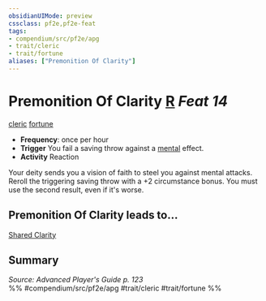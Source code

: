 ```yaml
---
obsidianUIMode: preview
cssclass: pf2e,pf2e-feat
tags:
- compendium/src/pf2e/apg
- trait/cleric
- trait/fortune
aliases: ["Premonition Of Clarity"]
---
```

# Premonition Of Clarity  [R](../../rules/core-rulebook/chapter-9-playing-the-game.md#Actions "Reaction") *Feat 14*  
[cleric](../../rules/traits/cleric.md)  [fortune](../../rules/traits/fortune.md)  

- **Frequency**: once per hour
- **Trigger** You fail a saving throw against a [mental](../../rules/traits/mental.md) effect.
- **Activity** Reaction

Your deity sends you a vision of faith to steel you against mental attacks. Reroll the triggering saving throw with a +2 circumstance bonus. You must use the second result, even if it's worse.

## Premonition Of Clarity leads to...

[Shared Clarity](shared-clarity-apg.md)

## Summary

*Source: Advanced Player's Guide p. 123*  
%% #compendium/src/pf2e/apg #trait/cleric #trait/fortune %%